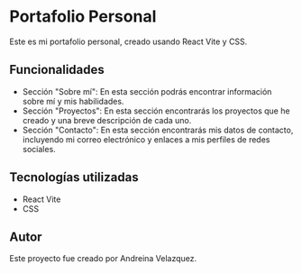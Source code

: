 # Portafolio Personal

Este es mi portafolio personal, creado usando React Vite y CSS.
 
## Funcionalidades

- Sección "Sobre mí": En esta sección podrás encontrar información sobre mí y mis habilidades.
- Sección "Proyectos": En esta sección encontrarás los proyectos que he creado y una breve descripción de cada uno.
- Sección "Contacto": En esta sección encontrarás mis datos de contacto, incluyendo mi correo electrónico y enlaces a mis perfiles de redes sociales.

## Tecnologías utilizadas

- React Vite
- CSS

## Autor

Este proyecto fue creado por Andreina Velazquez. 


